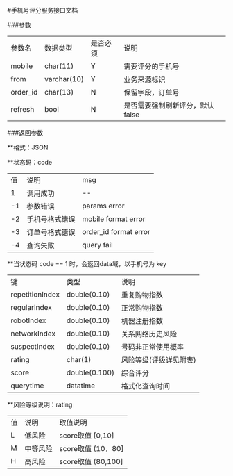 
#手机号评分服务接口文档

###参数

<table>
    <tr>
        <td>参数名</td>
        <td>数据类型</td>
        <td>是否必须</td>
        <td>说明</td>
    </tr>
    <tr>
        <td>mobile</td>
        <td>char(11)</td>
        <td>Y</td>
        <td>需要评分的手机号</td>
    </tr>
    <tr>
        <td>from</td>
        <td>varchar(10)</td>
        <td>Y</td>
        <td>业务来源标识</td>
    </tr>
    <tr>
        <td>order_id</td>
        <td>char(13)</td>
        <td>N</td>
        <td>保留字段，订单号</td>
    </tr>
    <tr>
        <td>refresh</td>
        <td>bool</td>
        <td>N</td>
        <td>是否需要强制刷新评分，默认false</td>
    </tr>
</table>

###返回参数

  **格式：JSON

  **状态码：code
  
   <table>
   <tr>
   <td>值</td>
   <td>说明</td>
   <td>msg</td>
   </tr>
   <tr>
   <td>1</td>
   <td>调用成功</td>
   <td>--</td>
   </tr>
   <tr>
   <td>-1</td>
   <td>参数错误</td>
   <td>params error</td>
   </tr>
   <tr>
   <td>-2</td>
   <td>手机号格式错误</td>
   <td>mobile format error</td>
   </tr>
   <tr>
   <td>-3</td>
   <td>订单号格式错误</td>
   <td>order_id format error</td>
   </tr>
   <tr>
   <td>-4</td>
   <td>查询失败</td>
   <td>query fail</td>
   </tr>
   </table>
   
   **当状态码 code == 1 时，会返回data域，以手机号为 key
   
   <table>
   <tr>
   <td>键</td>
   <td>类型</td>
   <td>说明</td>
   </tr>
   <tr>
   <td>repetitionIndex</td>
   <td>double(0.10)</td>
   <td>重复购物指数</td>
   </tr>
   <tr>
   <td>regularIndex</td>
   <td>double(0.10)</td>
   <td>正常购物指数</td>
   </tr>
   <tr>
   <td>robotIndex</td>
   <td>double(0.10)</td>
   <td>机器注册指数</td>
   </tr>
   <tr>
   <td>networkIndex</td>
   <td>double(0.10)</td>
   <td>关系网络历史风险</td>
   </tr>
   <tr>
   <td>suspectIndex</td>
   <td>double(0.10)</td>
   <td>号码非正常使用概率</td>
   </tr>
   <tr>
   <td>rating</td>
   <td>char(1)</td>
   <td>风险等级(评级详见附表)</td>
   </tr>
   <tr>
   <td>score</td>
   <td>double(0.100)</td>
   <td>综合评分</td>
   </tr>
   <tr>
   <td>querytime</td>
   <td>datatime</td>
   <td>格式化查询时间</td>
   </tr>
   </table>
   
  **风险等级说明：rating
  
   <table>
   <tr>
   <td>值</td>
   <td>说明</td>
   <td>取值说明</td>
   </tr>
   <tr>
   <td>L</td>
   <td>低风险</td>
   <td>score取值 [0,10]</td>
   </tr>
   <tr>
   <td>M</td>
   <td>中等风险</td>
   <td>score取值 (10，80] </td>
   </tr>
   <tr>
   <td>H</td>
   <td>高风险</td>
   <td>score取值 (80,100] </td>
   </tr>
   </table>
